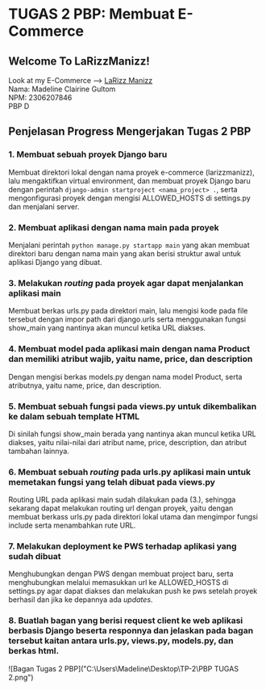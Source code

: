 # TUGAS 2 PBP: Membuat E-Commerce 
## Welcome To LaRizzManizz!
Look at my E-Commerce --> [LaRizz Manizz](http://madeline-clairine-larizzmanizz.pbp.cs.ui.ac.id/)\
Nama: Madeline Clairine Gultom\
NPM: 2306207846\
PBP D

## Penjelasan Progress Mengerjakan Tugas 2 PBP

### 1. Membuat sebuah proyek Django baru
Membuat direktori lokal dengan nama proyek e-commerce (larizzmanizz), lalu mengaktifkan virtual environment, dan membuat proyek Django baru dengan perintah `django-admin startproject <nama_project> .`, serta mengonfigurasi proyek dengan mengisi ALLOWED_HOSTS di settings.py dan menjalani server.

### 2. Membuat aplikasi dengan nama main pada proyek
Menjalani perintah `python manage.py startapp main` yang akan membuat direktori baru dengan nama main yang akan berisi struktur awal untuk aplikasi Django yang dibuat.

### 3. Melakukan _routing_ pada proyek agar dapat menjalankan aplikasi main
Membuat berkas urls.py pada direktori main, lalu mengisi kode pada file tersebut dengan impor path dari django.urls serta menggunakan fungsi show_main yang nantinya akan muncul ketika URL diakses.

### 4. Membuat model pada aplikasi main dengan nama Product dan memiliki atribut wajib, yaitu name, price, dan description
Dengan mengisi berkas models.py dengan nama model Product, serta atributnya, yaitu name, price, dan description. 

### 5. Membuat sebuah fungsi pada views.py untuk dikembalikan ke dalam sebuah template HTML
Di sinilah fungsi show_main berada yang nantinya akan muncul ketika URL diakses, yaitu nilai-nilai dari atribut name, price, description, dan atribut tambahan lainnya.

### 6. Membuat sebuah _routing_ pada urls.py aplikasi main untuk memetakan fungsi yang telah dibuat pada views.py
Routing URL pada aplikasi main sudah dilakukan pada (3.), sehingga sekarang dapat melakukan routing url dengan proyek, yaitu dengan membuat berkass urls.py pada direktori lokal utama dan mengimpor fungsi include serta menambahkan rute URL.

### 7. Melakukan deployment ke PWS terhadap aplikasi yang sudah dibuat
Menghubungkan dengan PWS dengan membuat project baru, serta menghubungkan melalui memasukkan url ke ALLOWED_HOSTS di settings.py agar dapat diakses dan melakukan push ke pws setelah proyek berhasil dan jika ke depannya ada _updates_.

### 8. Buatlah bagan yang berisi request client ke web aplikasi berbasis Django beserta responnya dan jelaskan pada bagan tersebut kaitan antara urls.py, views.py, models.py, dan berkas html.
![Bagan Tugas 2 PBP]("C:\Users\Madeline\Desktop\TP-2\PBP TUGAS 2.png")
